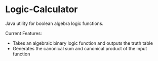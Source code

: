# Logic-Calculator
Java utility for boolean algebra logic functions.

Current Features:
- Takes an algebraic binary logic function and outputs the truth table
- Generates the canonical sum and canonical product of the input function
